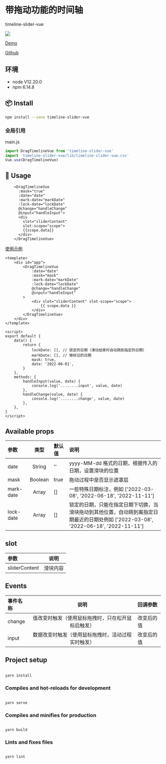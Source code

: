 # 带拖动功能的时间轴

timeline-slider-vue

![](https://tva1.sinaimg.cn/large/e6c9d24ely1h30killxsuj21ks08qq3m.jpg)

[Demo](https://liuzhenghe30265.github.io/timeline-slider-vue/)

[Github](https://github.com/liuzhenghe30265/timeline-slider-vue.git)

## 环境

-   node V12.20.0
-   npm 6.14.8

## 📦 Install

```bash
npm install --save timeline-slider-vue
```

### 全局引用

main.js

```js
import DragTimelineVue from 'timeline-slider-vue'
import 'timeline-slider-vue/lib/timeline-slider-vue.css'
Vue.use(DragTimelineVue)
```

## 🔧 Usage

```
    <DragTimelineVue
      :mask="true"
      :date="date"
      :mark-date="markDate"
      :lock-date="lockDate"
      @change="handleChange"
      @input="handleInput">
      <div
        slot="sliderContent"
        slot-scope="scope">
        {{scope.data}}
      </div>
    </DragTimelineVue>
```

[使用示例](https://github.com/liuzhenghe30265/timeline-slider-vue/blob/main/examples/App.vue)

```vue
<template>
	<div id="app">
		<DragTimelineVue
			:date="date"
			:mask="mask"
			:mark-date="markDate"
			:lock-date="lockDate"
			@change="handleChange"
			@input="handleInput"
		>
			<div slot="sliderContent" slot-scope="scope">
				{{ scope.data }}
			</div>
		</DragTimelineVue>
	</div>
</template>

<script>
export default {
	data() {
		return {
			lockDate: [], // 锁定的日期（滑动结束时自动跳到指定的日期）
			markDate: [], // 做标记的日期
			mask: true,
			date: '2022-06-01',
		}
	},
	methods: {
		handleInput(value, date) {
			console.log('........input', value, date)
		},
		handleChange(value, date) {
			console.log('........change', value, date)
		},
	},
}
</script>
```

## Available props

| **参数**  | **类型** | **默认值** | **说明**                                                                                                                              |
| :-------- | :------: | :--------- | :------------------------------------------------------------------------------------------------------------------------------------ |
| date      |  String  | ''         | yyyy-MM-dd 格式的日期，根据传入的日期，设置滑块的位置                                                                                 |
| mask      | Boolean  | true       | 拖动过程中是否显示遮罩层                                                                                                              |
| mark-date |  Array   | []         | 一些特殊日期标注，例如 ['2022-03-08', '2022-06-18', '2022-11-11']                                                                     |
| lock-date |  Array   | []         | 锁定的日期，只能在指定日期下切换，当滑块拖动到其他位置，自动跳到离指定日期最近的日期处例如 ['2022-03-08', '2022-06-18', '2022-11-11'] |

## slot

| **参数**      | **说明** |
| :------------ | :------: |
| sliderContent | 滑块内容 |

## Events

| **事件名称** |                      **说明**                      | **回调参数** |
| :----------- | :------------------------------------------------: | :----------- |
| change       | 值改变时触发（使用鼠标拖拽时，只在松开鼠标后触发） | 改变后的值   |
| input        | 数据改变时触发（使用鼠标拖拽时，活动过程实时触发） | 改变后的值   |

## Project setup

```

yarn install

```

### Compiles and hot-reloads for development

```

yarn serve

```

### Compiles and minifies for production

```

yarn build

```

### Lints and fixes files

```

yarn lint

```
